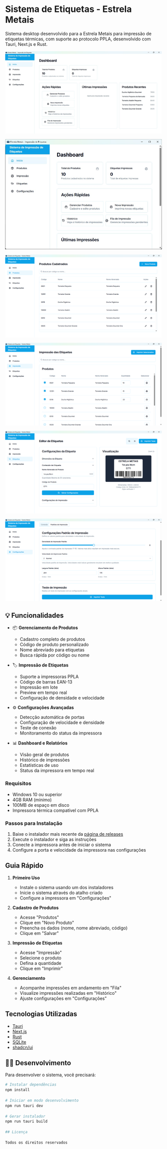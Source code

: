 # Sistema de Etiquetas - Estrela Metais

Sistema desktop desenvolvido para a Estrela Metais para impressão de etiquetas térmicas, com suporte ao protocolo PPLA, desenvolvido com Tauri, Next.js e Rust.

![Tela do Sistema](./docs/screenshots/dashboard.png)

![Tela do Sistema](./docs/screenshots/dashboard2.png)

![Tela do Sistema](./docs/screenshots/produtos.png)

![Tela do Sistema](./docs/screenshots/impressao.png)

![Tela do Sistema](./docs/screenshots/etiquetas.png)

![Tela do Sistema](./docs/screenshots/config.png)

## 💡 Funcionalidades

- 📦 **Gerenciamento de Produtos**
  - Cadastro completo de produtos
  - Código de produto personalizado
  - Nome abreviado para etiquetas
  - Busca rápida por código ou nome

- 🏷️ **Impressão de Etiquetas**
  - Suporte a impressoras PPLA
  - Código de barras EAN-13
  - Impressão em lote
  - Preview em tempo real
  - Configuração de densidade e velocidade

- ⚙️ **Configurações Avançadas**
  - Detecção automática de portas
  - Configuração de velocidade e densidade
  - Teste de conexão
  - Monitoramento do status da impressora

- 📊 **Dashboard e Relatórios**
  - Visão geral de produtos
  - Histórico de impressões
  - Estatísticas de uso
  - Status da impressora em tempo real

### Requisitos

- Windows 10 ou superior
- 4GB RAM (mínimo)
- 100MB de espaço em disco
- Impressora térmica compatível com PPLA

### Passos para Instalação

1. Baixe o instalador mais recente da [página de releases](https://github.com/seu-usuario/sistema-etiquetas/releases)
2. Execute o instalador e siga as instruções
3. Conecte a impressora antes de iniciar o sistema
4. Configure a porta e velocidade da impressora nas configurações

## Guia Rápido

1. **Primeiro Uso**
   - Instale o sistema usando um dos instaladores
   - Inicie o sistema através do atalho criado
   - Configure a impressora em "Configurações"

2. **Cadastro de Produtos**
   - Acesse "Produtos"
   - Clique em "Novo Produto"
   - Preencha os dados (nome, nome abreviado, código)
   - Clique em "Salvar"

3. **Impressão de Etiquetas**
   - Acesse "Impressão"
   - Selecione o produto
   - Defina a quantidade
   - Clique em "Imprimir"

4. **Gerenciamento**
   - Acompanhe impressões em andamento em "Fila"
   - Visualize impressões realizadas em "Histórico"
   - Ajuste configurações em "Configurações"


## Tecnologias Utilizadas

- [Tauri](https://tauri.app/)
- [Next.js](https://nextjs.org/)
- [Rust](https://www.rust-lang.org/)
- [SQLite](https://www.sqlite.org/)
- [shadcn/ui](https://ui.shadcn.com/)

## 👩‍💻 Desenvolvimento

Para desenvolver o sistema, você precisará:

```bash
# Instalar dependências
npm install

# Iniciar em modo desenvolvimento
npm run tauri dev

# Gerar instalador
npm run tauri build

## Licença

Todos os direitos reservados 